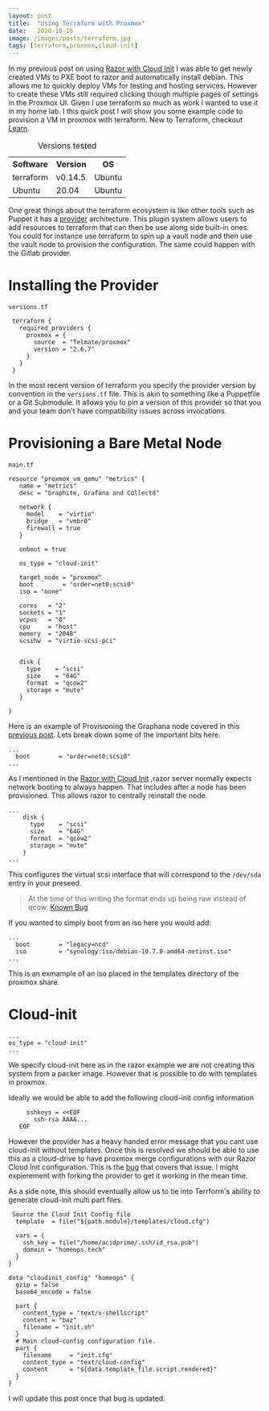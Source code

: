```yaml
---
layout: post
title:  "Using Terraform with Proxmox"
date:   2020-10-16
image: /images/posts/terraform.jpg
tags: [terraform,proxmox,cloud-init]
---
```


In my previous post on using [Razor with Cloud Init](http://www.homeops.tech/2020/07/15/Razor-and-Cloud-Init/) I was able to get newly created VMs to PXE boot to razor and automatically install debian. This allows me to quickly deploy VMs for testing and hosting services. However to create these VMs still required clicking though multiple pages of settings in the Proxmox UI. Given I use terraform so much as work I wanted to use it in my home lab. I this quick post I will show you some example
code to provision a VM in proxmox with terraform. New to Terraform, checkout [Learn](https://learn.hashicorp.com/terraform).

<!--more-->

<table>
    <caption>Versions tested</caption>
    <tbody>
        <tr>
            <th>Software</th>
            <th>Version</th>
            <th>OS</th>
        </tr>
        <tr>
            <td>terraform</td>
            <td>v0.14.5</td>
            <td>Ubuntu</td>
        </tr>
        <tr>
            <td>Ubuntu</td>
            <td>20.04</td>
            <td>Ubuntu</td>
        </tr>
    </tbody>
</table>

One great things about the terraform ecosystem is like other tools such as Puppet it has a  [provider](https://github.com/Telmate/terraform-provider-proxmox) architecture. This plugin system allows users to add resources to terraform that can then be use along side built-in ones. You could for instance use terraform to spin up a vault node and then use the vault node to provision the configuration. The same could happen with the Gitlab provider.


# Installing the Provider

  
`versions.tf`
  


```hcl
 terraform {
   required_providers {
     proxmox = {
       source  = "Telmate/proxmox"
       version = "2.6.7"
     }
   }
 }
```

In the most recent version of terraform you specify the provider version by convention in the `versions.tf` file.
This is akin to something like a Puppetfile or a Git Submodule. It allows you to pin a version of this provider so that you and your team don't have compatibility issues across invocations. 

# Provisioning a Bare Metal Node

  
`main.tf`
  

```hcl
resource "proxmox_vm_qemu" "metrics" {
   name = "metrics"
   desc = "Graphite, Grafana and Collectd"
 
   network {
     model    = "virtio"
     bridge   = "vmbr0"
     firewall = true
   }
 
   onboot = true
 
   os_type = "cloud-init"
 
   target_node = "proxmox"
   boot        = "order=net0;scsi0"
   iso = "none"
 
   cores   = "2"
   sockets = "1"
   vcpus   = "0"
   cpu     = "host"
   memory  = "2048"
   scsihw  = "virtio-scsi-pci"
 
 
   disk {
     type    = "scsi"
     size    = "64G"
     format  = "qcow2"
     storage = "mute"
   }
 
}

```

 Here is an example of Provisioning the Graphana node covered in this [previous post](http://www.homeops.tech/2020/05/20/Graphite-And-Grafana-With-Puppet/). Lets break down some of the important bits here.

```hcl
...
  boot        = "order=net0;scsi0"
... 
```

As I mentioned in the [Razor with Cloud Init](http://www.homeops.tech/2020/07/15/Razor-and-Cloud-Init/) ,razor server normally expects network booting to always happen. That includes after a node has been provisioned. This allows razor to centrally reinstall the node.

```hcl
...
    disk {
      type    = "scsi"
      size    = "64G"
      format  = "qcow2"
      storage = "mute"
    }
...
```

This configures the virtual scsi interface that will correspond to the `/dev/sda` entry in your preseed.

> At the time of this writing the format ends up being raw instead of qcow.  [Known Bug](https://github.com/Telmate/terraform-provider-proxmox/issues/291) 

If you wanted to simply boot from an iso here you would add:

```hcl
...
  boot        = "legacy=ncd"
  iso         = "synology:iso/debian-10.7.0-amd64-netinst.iso"
...
```

This is an exmample of an iso placed in the templates directory of the proxmox share.


# Cloud-init

```
...
os_type = "cloud-init"
...
```

We specify cloud-init here as in the razor example we are not creating this system from a packer image. However that is possible to do with templates in proxmox.


Ideally we would be able to add the following cloud-init config information

```
     sshkeys = <<EOF
       ssh-rsa AAAA...
   EOF

```

However the provider has a heavy handed error message that you cant use cloud-init without templates. Once this is resolved we should be able to use this as a cloud-drive to have proxmox merge configurations with our Razor Cloud Init configuration. This is the [bug](https://github.com/Telmate/terraform-provider-proxmox/issues/274) that covers that issue. I might expierement with forking the provider to get it working in the mean time.

As a side note, this should eventually allow us to tie into Terrform's  ability to generate cloud-init multi part files.


```hcl
 Source the Cloud Init Config file
  template  = file("${path.module}/templates/cloud.cfg")

  vars = {
    ssh_key = file("/home/acidprime/.ssh/id_rsa.pub")
    domain = "homeops.tech"
  }
}

data "cloudinit_config" "homeops" {
  gzip = false
  base64_encode = false

  part {
    content_type = "text/x-shellscript"
    content = "baz"
    filename = "init.sh"
  }
  # Main cloud-config configuration file.
  part {
    filename     = "init.cfg"
    content_type = "text/cloud-config"
    content      = "${data.template_file.script.rendered}"
  }
}

```

I will update this post once that bug is updated. 
